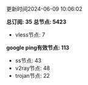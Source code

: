 更新时间2024-06-09 10:06:02

**总订阅: 35**
**总节点: 5423**
- vless节点: 7

**google ping有效节点: 113**
- ss节点: 43
- v2ray节点: 48
- trojan节点: 22
